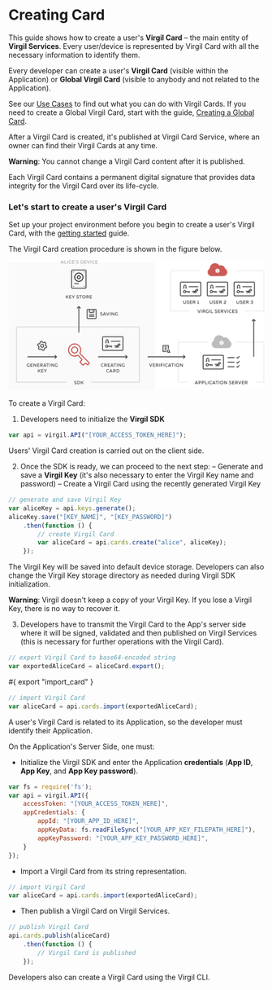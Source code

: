 # Creating Card

This guide shows how to create a user's **Virgil Card** – the main entity of **Virgil Services**. Every user/device is represented by Virgil Card with all the necessary information to identify them.

Every developer can create a user's **Virgil Card** (visible within the Application) or **Global Virgil Card** (visible to anybody and not related to the Application).

See our [Use Cases](https://github.com/VirgilSecurity/virgil-sdk-javascript/tree/docs-review/docs/get-started) to find out what you can do with Virgil Cards. If you need to create a Global Virgil Card, start with the guide, [Creating a Global Card](https://github.com/VirgilSecurity/virgil-sdk-javascript/blob/docs-review/docs/guides/virgil-card/creating-global-card.md).

After a Virgil Card is created, it's published at Virgil Card Service, where an owner can find their Virgil Cards at any time.

**Warning**: You cannot change a Virgil Card content after it is published.

Each Virgil Card contains a  permanent digital signature that provides data integrity for the Virgil Card over its life-cycle.



### Let's start to create a user's Virgil Card

Set up your project environment before you begin to create a user's Virgil Card, with the [getting started](https://github.com/VirgilSecurity/virgil-sdk-javascript/blob/docs-review/docs/guides/configuration/client.md) guide.


The Virgil Card creation procedure is shown in the figure below.

![Virgil Card Generation](/docs/img/Card_introduct.png "Create Virgil Card")


To create a Virgil Card:

1. Developers need to initialize the **Virgil SDK**

```javascript
var api = virgil.API("[YOUR_ACCESS_TOKEN_HERE]");
```

Users' Virgil Card creation is carried out on the client side.

2. Once the SDK is ready, we can proceed to the next step:
  – Generate and save a **Virgil Key** (it's also necessary to enter the Virgil Key name and password)
  – Create a Virgil Card using the recently generated Virgil Key


  ```javascript
  // generate and save Virgil Key
  var aliceKey = api.keys.generate();
  aliceKey.save("[KEY_NAME]", "[KEY_PASSWORD]")
      .then(function () {
          // create Virgil Card
          var aliceCard = api.cards.create("alice", aliceKey);
      });
  ```

The Virgil Key will be saved into default device storage. Developers can also change the Virgil Key storage directory as needed during Virgil SDK initialization.

**Warning**: Virgil doesn't keep a copy of your Virgil Key. If you lose a Virgil Key, there is no way to recover it.

3. Developers have to transmit the Virgil Card to the App's server side where it will be signed, validated and then published on Virgil Services (this is necessary for further operations with the Virgil Card).

```javascript
// export Virgil Card to base64-encoded string
var exportedAliceCard = aliceCard.export();
```

#{ export "import_card" }
```javascript
// import Virgil Card
var aliceCard = api.cards.import(exportedAliceCard);
```

A user's Virgil Card is related to its Application, so the developer must identify their Application.

On the Application's Server Side, one must:

 - Initialize the Virgil SDK and enter the Application **credentials** (**App ID**, **App Key**, and **App Key password**).

 ```javascript
 var fs = require('fs');
 var api = virgil.API({
     accessToken: "[YOUR_ACCESS_TOKEN_HERE]",
     appCredentials: {
         appId: "[YOUR_APP_ID_HERE]",
         appKeyData: fs.readFileSync("[YOUR_APP_KEY_FILEPATH_HERE]"),
         appKeyPassword: "[YOUR_APP_KEY_PASSWORD_HERE]",
     }
 });
 ```

-  Import a Virgil Card from its string representation.

```javascript
// import Virgil Card
var aliceCard = api.cards.import(exportedAliceCard);
```

-  Then publish a Virgil Card on Virgil Services.

```javascript
// publish Virgil Card
api.cards.publish(aliceCard)
    .then(function () {
        // Virgil Card is published
    });
```

Developers also can create a Virgil Card using the Virgil CLI.
